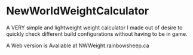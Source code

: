 # NewWorldWeightCalculator
A VERY simple and lightweight weight calculator I made out of desire to quickly check different build configurations without having to be in game.

A Web version is Avaliable at NWWeight.rainbowsheep.ca
